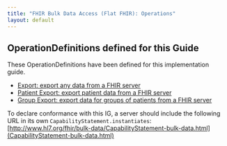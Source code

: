 ```yaml
---
title: "FHIR Bulk Data Access (Flat FHIR): Operations"
layout: default
---
```


## OperationDefinitions defined for this Guide
These OperationDefinitions have been defined for this implementation guide.

* [Export: export any data from a FHIR server](../OperationDefinition-export.html)
* [Patient Export: export patient data from a FHIR server](../OperationDefinition-patient-export.html)
* [Group Export: export data for groups of patients from a FHIR server](../OperationDefinition-group-export.html)

To declare conformance with this IG, a server should include the following URL in its own `CapabilityStatement.instantiates`: [http://www.hl7.org/fhir/bulk-data/CapabilityStatement-bulk-data.html](CapabilityStatement-bulk-data.html)
